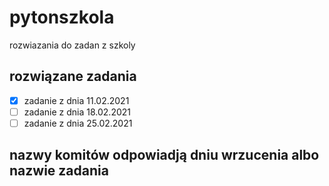 # pytonszkola
rozwiazania do zadan z szkoly

## rozwiązane zadania

 - [X] zadanie z dnia 11.02.2021
 - [ ] zadanie z dnia 18.02.2021
 - [ ] zadanie z dnia 25.02.2021
## nazwy komitów odpowiadją dniu wrzucenia albo nazwie zadania